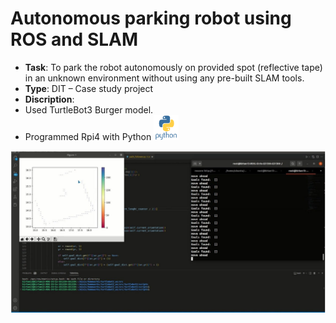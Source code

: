 # Autonomous parking robot using ROS and SLAM

- <strong>Task</strong>: To park the robot autonomously on provided spot (reflective tape) in an unknown environment without using any pre-built SLAM tools.
- <strong>Type</strong>: DIT – Case study project
- <strong>Discription</strong>:
  <li>Used TurtleBot3 Burger model.</li>
  <li>Programmed Rpi4 with Python <img src="https://github.com/devicons/devicon/blob/master/icons/python/python-original-wordmark.svg" alt="Pyhton" width="40" height="40"/>&nbsp;</li>



![Alt text](https://github.com/kirtansoni1/Project_Portfolio/blob/main/Autonomous%20parking%20robot%20using%20ROS/Project%20screenshots/1%20-%20Wall%20Follower%2C%20Mapping.png)
